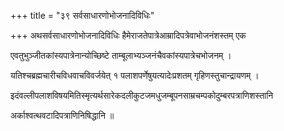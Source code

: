 +++
title = "३९ सर्वसाधारणोभोजनादिविधिः"

+++
अथसर्वसाधारणोभोजनादिविधिः हैमेराजतेपात्रेआम्रादिपत्रेवाभोजनंशस्तम्‌ एक

एवतुभुञ्जीतकांस्यपात्रेनान्योच्छिष्टे ताम्बूलाभ्यञ्जनंचैवकांस्यपात्रेचभोजनम्‌ ।

यतिश्चब्रह्मचारीचविधवाचविवर्जयेत्‌ १ पलाशपर्णेषुयत्यादेःप्रशतम्‌ गृहिणस्तुचान्द्रायणम्‌ ।

इदंवल्लीपलाशविषयमितिस्मृत्यर्थसारेकदलीकुटजमधुजम्बूपनसाम्रचम्पकोदुम्बरपत्राणिशस्तानि

अर्काश्वत्थवटादिपत्राणिनिषिद्धानि ॥
